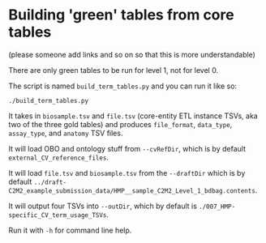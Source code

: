# Building 'green' tables from core tables

(please someone add links and so on so that this is more understandable)

There are only green tables to be run for level 1, not for level 0.

The script is named `build_term_tables.py` and you can run it like so:

```
./build_term_tables.py
```

It takes in `biosample.tsv` and `file.tsv` (core-entity ETL instance
TSVs, aka two of the three gold tables) and produces `file_format`,
`data_type`, `assay_type`, and `anatomy` TSV files.

It will load OBO and ontology stuff from `--cvRefDir`, which is by default `external_CV_reference_files`.

It will load `file.tsv` and `biosample.tsv` from the `--draftDir`
which is by default
`../draft-C2M2_example_submission_data/HMP__sample_C2M2_Level_1_bdbag.contents`.

It will output four TSVs into `--outDir`, which by default is `./007_HMP-specific_CV_term_usage_TSVs`.

Run it with `-h` for command line help.


